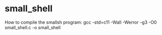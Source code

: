 # small_shell

How to compile the smallsh program:
gcc -std=c11 -Wall -Werror -g3 -O0 small_shell.c -o small_shell